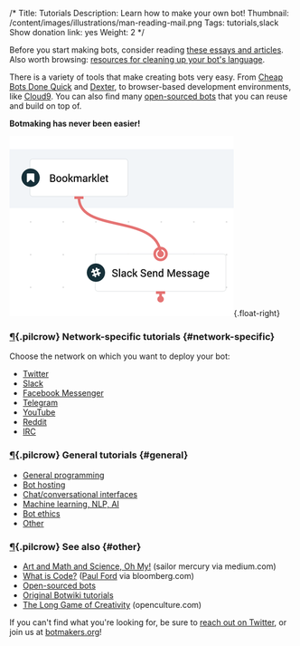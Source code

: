 /*
Title: Tutorials
Description: Learn how to make your own bot!
Thumbnail: /content/images/illustrations/man-reading-mail.png
Tags: tutorials,slack
Show donation link: yes
Weight: 2
*/

<div class="note">
  <p>Before you start making bots, consider reading <a href="/bot-ethics">these essays and articles</a>. Also worth browsing: <a href="/resources/libraries-frameworks/#language">resources for cleaning up your bot's language</a>.
  </p>
</div>


There is a variety of tools that make creating bots very easy. From [Cheap Bots Done Quick](http://cheapbotsdonequick.com/) and [Dexter](https://rundexter.com/), to browser-based development environments, like [Cloud9](https://c9.io/). You can also find many [open-sourced bots](/tag/opensource) that you can reuse and build on top of.

**Botmaking has never been easier!**

[![Making Bots with Dexter](/content/tutorials/images/making-bots-dexter.png)](https://twitter.com/fourtonfish/status/664130256266264576){.float-right}

### [¶](#network-specific){.pilcrow} Network-specific tutorials {#network-specific}

Choose the network on which you want to deploy your bot:

- [Twitter](/tutorials/twitterbots)
- [Slack](/tutorials/slackbots)
- [Facebook Messenger](/tutorials/facebook-messenger-bots)
- [Telegram](/tutorials/telegram-bots)
- [YouTube](/tutorials/youtube-bots)
- [Reddit](/tutorials/redditbots)
- [IRC](/tutorials/irc-bots)

### [¶](#general){.pilcrow} General tutorials {#general}

- [General programming](/tutorials/general-programming)
- [Bot hosting](/tutorials/bot-hosting)
- [Chat/conversational interfaces](/tutorials/chat)
- [Machine learning, NLP, AI](/tutorials/machine-learning-nlp-ai)
- [Bot ethics](/bot-ethics)
- [Other](/tutorials/other)

### [¶](#other){.pilcrow} See also {#other}

- [Art and Math and Science, Oh My!](https://medium.com/@sailorhg/art-and-math-and-science-oh-my-f1dc4ebb3223) (sailor mercury via medium.com)
- [What is Code?](http://www.bloomberg.com/graphics/2015-paul-ford-what-is-code/) ([Paul Ford](https://twitter.com/ftrain) via bloomberg.com)
- [Open-sourced bots](/tag/bot+opensource)
- [Original Botwiki tutorials](/tag/tutorial+botwiki-original)
- [The Long Game of Creativity](http://www.openculture.com/2015/04/the-long-game-of-creativity.html) (openculture.com)

If you can't find what you're looking for, be sure to [reach out on Twitter](https://twitter.com/botwikidotorg), or join us at [botmakers.org](https://botmakers.org/)!
